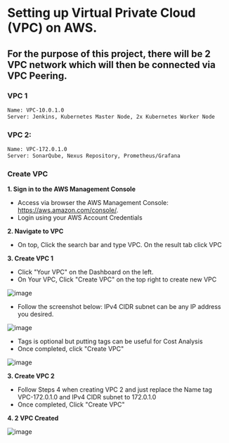 #  Setting up Virtual Private Cloud (VPC) on AWS. 

## For the purpose of this project, there will be 2 VPC network which will then be connected via VPC Peering.

### VPC 1
```bash
Name: VPC-10.0.1.0
Server: Jenkins, Kubernetes Master Node, 2x Kubernetes Worker Node
```
### VPC 2:
```bash
Name: VPC-172.0.1.0
Server: SonarQube, Nexus Repository, Prometheus/Grafana
```
### Create VPC
**1. Sign in to the AWS Management Console**
  - Access via browser the AWS Management Console: https://aws.amazon.com/console/.
  - Login using your AWS Account Credentials
    
**2. Navigate to VPC**
  - On top, Click the search bar and type VPC. On the result tab click VPC

**3. Create VPC 1**
  - Click "Your VPC" on the Dashboard on the left.
  - On Your VPC, Click "Create VPC" on the top right to create new VPC
    
  ![image](https://github.com/JRTugs/DevOps-CI-CD-on-AWS-EC2-instance/assets/29426766/a747386d-03af-4445-bc69-b7f58bd654e2)

  - Follow the screenshot below: IPv4 CIDR subnet can be any IP address you desired.
    
  ![image](https://github.com/JRTugs/DevOps-CI-CD-on-AWS-EC2-instance/assets/29426766/0d2e78d5-e253-48f7-a618-deb70d14ac1e)

  - Tags is optional but putting tags can be useful for Cost Analysis
  - Once completed, click "Create VPC"
    
  ![image](https://github.com/JRTugs/DevOps-CI-CD-on-AWS-EC2-instance/assets/29426766/ff6a129e-4ae3-4f22-92d0-83c8af57898c)

**3. Create VPC 2**
  - Follow Steps 4 when creating VPC 2 and just replace the Name tag VPC-172.0.1.0 and IPv4 CIDR subnet to 172.0.1.0
  - Once completed, Click "Create VPC"

**4. 2 VPC Created**

  ![image](https://github.com/JRTugs/DevOps-CI-CD-on-AWS-EC2-instance/assets/29426766/291cdba8-b254-4d65-8228-01290fd2606d)









